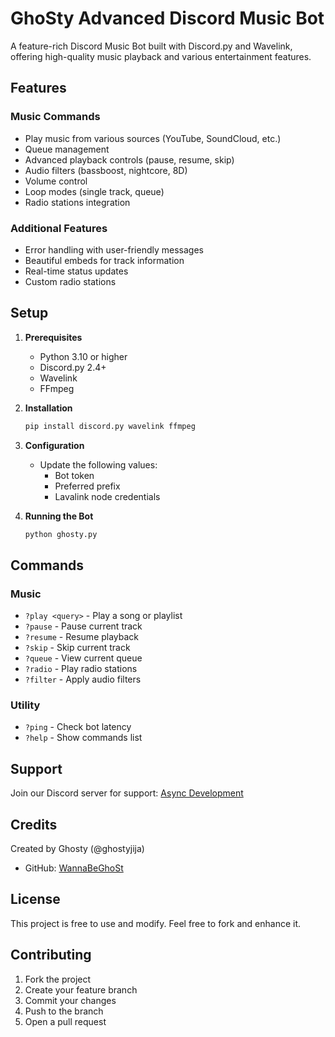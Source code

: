 # GhoSty Advanced Discord Music Bot

A feature-rich Discord Music Bot built with Discord.py and Wavelink, offering high-quality music playback and various entertainment features.

## Features

### Music Commands

- Play music from various sources (YouTube, SoundCloud, etc.)
- Queue management
- Advanced playback controls (pause, resume, skip)
- Audio filters (bassboost, nightcore, 8D)
- Volume control
- Loop modes (single track, queue)
- Radio stations integration

### Additional Features

- Error handling with user-friendly messages
- Beautiful embeds for track information
- Real-time status updates
- Custom radio stations

## Setup

1. **Prerequisites**
   - Python 3.10 or higher
   - Discord.py 2.4+
   - Wavelink
   - FFmpeg

2. **Installation**

   ```bash
   pip install discord.py wavelink ffmpeg
   ```

3. **Configuration**
   - Update the following values:
     - Bot token
     - Preferred prefix
     - Lavalink node credentials

4. **Running the Bot**

   ```bash
   python ghosty.py
   ```

## Commands

### Music

- `?play <query>` - Play a song or playlist
- `?pause` - Pause current track
- `?resume` - Resume playback
- `?skip` - Skip current track
- `?queue` - View current queue
- `?radio` - Play radio stations
- `?filter` - Apply audio filters

### Utility

- `?ping` - Check bot latency
- `?help` - Show commands list

## Support

Join our Discord server for support: [Async Development](https://discord.gg/SyMJymrV8x)

## Credits

Created by Ghosty (@ghostyjija)

- GitHub: [WannaBeGhoSt](https://github.com/WannaBeGhoSt)

## License

This project is free to use and modify. Feel free to fork and enhance it.

## Contributing

1. Fork the project
2. Create your feature branch
3. Commit your changes
4. Push to the branch
5. Open a pull request
